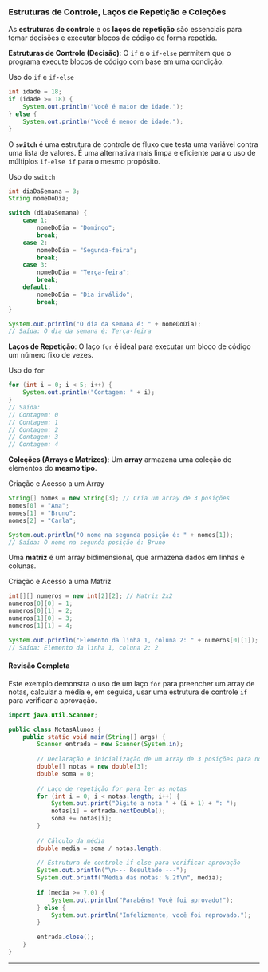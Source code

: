 ### Estruturas de Controle, Laços de Repetição e Coleções

As **estruturas de controle** e os **laços de repetição** são essenciais para tomar decisões e executar blocos de código de forma repetida.

**Estruturas de Controle (Decisão)**: O `if` e o `if-else` permitem que o programa execute blocos de código com base em uma condição.

Uso do `if` e `if-else`

```java
int idade = 18;
if (idade >= 18) {
    System.out.println("Você é maior de idade.");
} else {
    System.out.println("Você é menor de idade.");
}
```

O **`switch`** é uma estrutura de controle de fluxo que testa uma variável contra uma lista de valores. É uma alternativa mais limpa e eficiente para o uso de múltiplos `if-else if` para o mesmo propósito.

Uso do `switch`

```java
int diaDaSemana = 3;
String nomeDoDia;

switch (diaDaSemana) {
    case 1:
        nomeDoDia = "Domingo";
        break;
    case 2:
        nomeDoDia = "Segunda-feira";
        break;
    case 3:
        nomeDoDia = "Terça-feira";
        break;
    default:
        nomeDoDia = "Dia inválido";
        break;
}

System.out.println("O dia da semana é: " + nomeDoDia);
// Saída: O dia da semana é: Terça-feira
```

**Laços de Repetição**: O laço `for` é ideal para executar um bloco de código um número fixo de vezes.

Uso do `for`

```java
for (int i = 0; i < 5; i++) {
    System.out.println("Contagem: " + i);
}
// Saída:
// Contagem: 0
// Contagem: 1
// Contagem: 2
// Contagem: 3
// Contagem: 4
```

**Coleções (Arrays e Matrizes)**: Um **array** armazena uma coleção de elementos do **mesmo tipo**.

Criação e Acesso a um Array

```java
String[] nomes = new String[3]; // Cria um array de 3 posições
nomes[0] = "Ana";
nomes[1] = "Bruno";
nomes[2] = "Carla";

System.out.println("O nome na segunda posição é: " + nomes[1]);
// Saída: O nome na segunda posição é: Bruno
```

Uma **matriz** é um array bidimensional, que armazena dados em linhas e colunas.

Criação e Acesso a uma Matriz

```java
int[][] numeros = new int[2][2]; // Matriz 2x2
numeros[0][0] = 1;
numeros[0][1] = 2;
numeros[1][0] = 3;
numeros[1][1] = 4;

System.out.println("Elemento da linha 1, coluna 2: " + numeros[0][1]);
// Saída: Elemento da linha 1, coluna 2: 2
```

#### Revisão Completa

Este exemplo demonstra o uso de um laço `for` para preencher um array de notas, calcular a média e, em seguida, usar uma estrutura de controle `if` para verificar a aprovação.

```java
import java.util.Scanner;

public class NotasAlunos {
    public static void main(String[] args) {
        Scanner entrada = new Scanner(System.in);
        
        // Declaração e inicialização de um array de 3 posições para notas
        double[] notas = new double[3];
        double soma = 0;
        
        // Laço de repetição for para ler as notas
        for (int i = 0; i < notas.length; i++) {
            System.out.print("Digite a nota " + (i + 1) + ": ");
            notas[i] = entrada.nextDouble();
            soma += notas[i];
        }
        
        // Cálculo da média
        double media = soma / notas.length;
        
        // Estrutura de controle if-else para verificar aprovação
        System.out.println("\n--- Resultado ---");
        System.out.printf("Média das notas: %.2f\n", media);
        
        if (media >= 7.0) {
            System.out.println("Parabéns! Você foi aprovado!");
        } else {
            System.out.println("Infelizmente, você foi reprovado.");
        }
        
        entrada.close();
    }
}
```

-----
